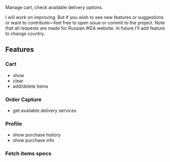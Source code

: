 Manage cart, check available delivery options.

I will work on improving. But if you wish to see new features or suggestions or want to contribute—feel free to open issue or commit to the project.
Note that all requests are made for Russian IKEA website. In future I'll add feature to change country. 

## Features
### Cart
- show
- clear
- add/delete items

### Order Capture
- get available delivery services

### Profile
- show purchase history
- show purchase info

### Fetch items specs